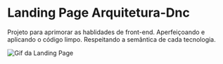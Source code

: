 # Landing Page Arquitetura-Dnc

Projeto para aprimorar as hablidades de front-end.
Aperfeiçoando e aplicando o código limpo. Respeitando a semântica de cada tecnologia.

![Gif da Landing Page](https://drive.google.com/file/d/1u3I5FmQblQG25vf3d999JsmjUCsSPoW7/view?usp=sharing)
